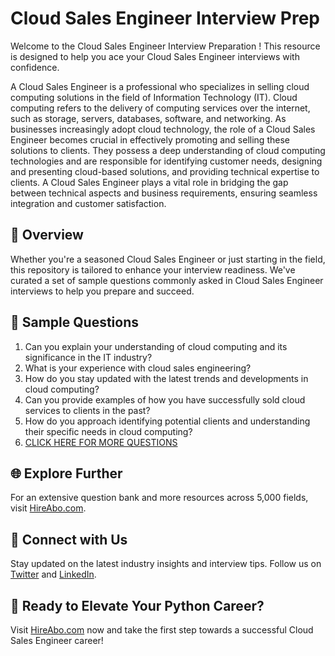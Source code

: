 # Cloud Sales Engineer Interview Prep

Welcome to the Cloud Sales Engineer Interview Preparation ! This resource is designed to help you ace your Cloud Sales Engineer interviews with confidence.

A Cloud Sales Engineer is a professional who specializes in selling cloud computing solutions in the field of Information Technology (IT). Cloud computing refers to the delivery of computing services over the internet, such as storage, servers, databases, software, and networking. As businesses increasingly adopt cloud technology, the role of a Cloud Sales Engineer becomes crucial in effectively promoting and selling these solutions to clients. They possess a deep understanding of cloud computing technologies and are responsible for identifying customer needs, designing and presenting cloud-based solutions, and providing technical expertise to clients. A Cloud Sales Engineer plays a vital role in bridging the gap between technical aspects and business requirements, ensuring seamless integration and customer satisfaction.

## 🚀 Overview

Whether you're a seasoned Cloud Sales Engineer or just starting in the field, this repository is tailored to enhance your interview readiness. We've curated a set of sample questions commonly asked in Cloud Sales Engineer interviews to help you prepare and succeed.

## 📝 Sample Questions

1. Can you explain your understanding of cloud computing and its significance in the IT industry?
2. What is your experience with cloud sales engineering?
3. How do you stay updated with the latest trends and developments in cloud computing?
4. Can you provide examples of how you have successfully sold cloud services to clients in the past?
5. How do you approach identifying potential clients and understanding their specific needs in cloud computing?
6. [CLICK HERE FOR MORE QUESTIONS](https://hireabo.com/job/0_4_25/Cloud%20Sales%20Engineer)

## 🌐 Explore Further

For an extensive question bank and more resources across 5,000 fields, visit [HireAbo.com](https://www.hireabo.com).

## 📱 Connect with Us

Stay updated on the latest industry insights and interview tips. Follow us on [Twitter](https://twitter.com/hireabo) and [LinkedIn](https://www.linkedin.com/in/hire-abo-3609972a8/).

## 🚀 Ready to Elevate Your Python Career?

Visit [HireAbo.com](https://www.hireabo.com) now and take the first step towards a successful Cloud Sales Engineer career!